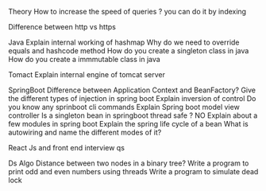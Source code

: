 Theory 
How to increase the speed of queries ? you can do it by indexing

Difference between http vs https 

Java 
Explain internal working of hashmap
Why do we need to override equals and hashcode method
How do you create a singleton class in java
How do you create a immmutable class in java 

Tomact
Explain internal engine of tomcat server


SpringBoot
Difference between Application Context and BeanFactory?
Give the different types of injection in spring boot
Explain inversion of control
Do you know any sprinboot cli commands
Explain Spring boot model view controller 
Is a singleton bean in springboot thread safe ? NO
Explain about a few modules in spring boot
Explain the spring life cycle of a bean
What is autowiring and name the different modes of it?


React Js and front end interview qs


Ds Algo
Distance between two nodes in a binary tree?
Write a program to print odd and even numbers using threads
Write a program to simulate dead lock 

